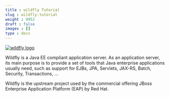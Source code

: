 ```yaml
---
title : wildfly Tutorial
slug : wildfly-tutorial
weight : 9952
draft : false
images : []
type : docs
---
```


[![wildfly logo][1]][1]

Wildfly is a Java EE compliant application server. As an application server, its main purpose is to provide a set of tools that Java enterprise applications usually need, such as support for EJBs, JPA, Servlets, JAX-RS, Batch, Security, Transactions, ... 

Wildfly is the upstream project used by the commercial offering JBoss Enterprise Application Platform (EAP) by Red Hat.


  [1]: http://i.stack.imgur.com/gl1PV.png

